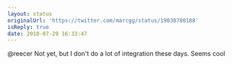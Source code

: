 ```yaml
---
layout: status
originalUrl: 'https://twitter.com/marcgg/status/19838780188'
isReply: true
date: 2010-07-29 16:33:47
---
```


@reecer Not yet, but I don't do a lot of integration these days. Seems cool
